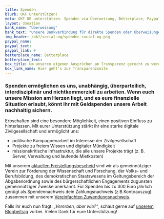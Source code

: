 ```yaml
---
title: Spenden
blurb: OKF unterstützen!
meta: OKF DE unterstützen. Spenden via Überweisung, Betterplace, Paypal
layout: donation
bank_name: "Überweisung"
bank_text: "Unsere Bankverbindung für direkte Spenden oder Überweisungen und Daueraufträge ist:"
img_header: /okf/social-og/spenden-social-og.png
paypal_name:
paypal_text:
paypal_link: #
betterplace_name: Betterplace
betterplace_text:
box_title: Um unseren eigenen Ansprüchen an Transparenz gerecht zu werden, haben wir die wichtigsten Transparenzinfos zusammengetragen
box_link_name: Hier geht's zur Transparenzseite
---
```


### Spenden ermöglichen es uns, unabhängig, überparteilich, interdisziplinär und nichtkommerziell zu arbeiten. Wenn euch unsere Mission am Herzen liegt, und es eure finanzielle Situation erlaubt, könnt ihr mit Geldspenden unsere Arbeit nachhaltig sichern.

Erbschaften sind eine besondere Möglichkeit, einen positiven Einfluss zu hinterlassen. Mit eurer Unterstützung stärkt ihr eine starke digitale Zivilgesellschaft und ermöglicht uns:

*	politische Kampagnenarbeit im Interesse der Zivilgesellschaft
*	Projekte zu freiem Wissen und digitaler Mündigkeit
*	missionskritische Infrastruktur, die alle unsere Projekte trägt (z. B. Server, Verwaltung und laufende Mietkosten)

Mit unserem [aktuellen Freistellungsbescheid](/files/documents/2023_Freistellungsbescheid_fuer2022.pdf) sind wir als gemeinnütziger Verein zur Förderung der Wissenschaft und Forschung, der Volks- und Berufsbildung, des demokratischen Staatswesens im Geltungsbereich der Abgabenordnung sowie des bürgerschaftlichen Engagements zugunsten gemeinnütziger Zwecke anerkannt. Für Spenden bis zu 300 Euro jährlich genügt als Spendennachweis dein Zahlungsnachweis (z.B.Kontoauszug) zusammen mit unserem [Vereinfachten Zuwendungsnachweis](/files/documents/2023_OKF_Zuwendungen_vereinfachteZuwendungsbest.pdf).

Falls ihr euch nun fragt: *„Vererben, aber wie?“*, schaut gerne auf [unserem Blogbeitrag](https://okfn.de/blog/2024/09/spenden-und-erbschaften-f%C3%BCr-die-okf/) vorbei. Vielen Dank für eure Unterstützung!
